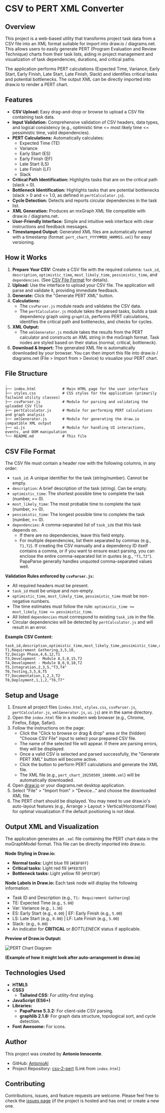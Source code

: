 # CSV to PERT XML Converter

## Overview

This project is a web-based utility that transforms project task data from a CSV file into an XML format suitable for import into draw.io / diagrams.net. This allows users to easily generate PERT (Program Evaluation and Review Technique) charts from their task lists, aiding in project management and visualization of task dependencies, durations, and critical paths.

The application performs PERT calculations (Expected Time, Variance, Early Start, Early Finish, Late Start, Late Finish, Slack) and identifies critical tasks and potential bottlenecks. The output XML can be directly imported into draw.io to render a PERT chart.

## Features

* **CSV Upload:** Easy drag-and-drop or browse to upload a CSV file containing task data.
* **Input Validation:** Comprehensive validation of CSV headers, data types, and logical consistency (e.g., optimistic time <= most likely time <= pessimistic time, valid dependencies).
* **PERT Calculations:** Automatically calculates:
    * Expected Time (TE)
    * Variance
    * Early Start (ES)
    * Early Finish (EF)
    * Late Start (LS)
    * Late Finish (LF)
    * Slack
* **Critical Path Identification:** Highlights tasks that are on the critical path (slack = 0).
* **Bottleneck Identification:** Highlights tasks that are potential bottlenecks (slack > 0 and <= 1.0, as defined in `pertCalculator.js`).
* **Cycle Detection:** Detects and reports circular dependencies in the task list.
* **XML Generation:** Produces an mxGraph XML file compatible with draw.io / diagrams.net.
* **User-Friendly Interface:** Simple and intuitive web interface with clear instructions and feedback messages.
* **Timestamped Output:** Generated XML files are automatically named with a timestamp (format: `pert_chart_YYYYMMDD_HHMMSS.xml`) for easy versioning.

## How it Works

1.  **Prepare Your CSV:** Create a CSV file with the required columns: `task_id`, `description`, `optimistic_time`, `most_likely_time`, `pessimistic_time`, and `dependencies`. (See [CSV File Format](#csv-file-format) for details).
2.  **Upload:** Use the interface to upload your CSV file. The application will parse and validate it, providing immediate feedback.
3.  **Generate:** Click the "Generate PERT XML" button.
4.  **Calculations:**
    * The `csvParser.js` module reads and validates the CSV data.
    * The `pertCalculator.js` module takes the parsed tasks, builds a task dependency graph using `graphlib`, performs PERT calculations, identifies the critical path and bottlenecks, and checks for cycles.
5.  **XML Output:**
    * The `xmlGenerator.js` module takes the results from the PERT calculator and constructs an XML string in the mxGraph format. Task nodes are styled based on their status (normal, critical, bottleneck).
6.  **Download & Import:** The generated XML file is automatically downloaded by your browser. You can then import this file into draw.io / diagrams.net (File > Import from > Device) to visualize your PERT chart.

## File Structure

```
.
├── index.html            # Main HTML page for the user interface
├── styles.css            # CSS styles for the application (primarily Tailwind utility classes)
├── csvParser.js          # Module for parsing and validating the uploaded CSV file
├── pertCalculator.js     # Module for performing PERT calculations and graph analysis
├── xmlGenerator.js       # Module for generating the draw.io compatible XML output
├── ui.js                 # Module for handling UI interactions, events, and DOM manipulation
└── README.md             # This file
```

## CSV File Format

The CSV file must contain a header row with the following columns, in any order:

* `task_id`: A unique identifier for the task (string/number). Cannot be empty.
* `description`: A brief description of the task (string). Can be empty.
* `optimistic_time`: The shortest possible time to complete the task (number, >= 0).
* `most_likely_time`: The most probable time to complete the task (number, >= 0).
* `pessimistic_time`: The longest possible time to complete the task (number, >= 0).
* `dependencies`: A comma-separated list of `task_id`s that this task depends on.
    * If there are no dependencies, leave this field empty.
    * For multiple dependencies, list them separated by commas (e.g., `T1,T2`). If creating the CSV manually and a dependency ID itself contains a comma, or if you want to ensure exact parsing, you can enclose the entire comma-separated list in quotes (e.g., `"T1,T2"`). PapaParse generally handles unquoted comma-separated values well.

**Validation Rules enforced by `csvParser.js`:**
* All required headers must be present.
* `task_id` must be unique and non-empty.
* `optimistic_time`, `most_likely_time`, `pessimistic_time` must be non-negative numbers.
* The time estimates must follow the rule: `optimistic_time <= most_likely_time <= pessimistic_time`.
* All listed `dependencies` must correspond to existing `task_id`s in the file.
* Circular dependencies will be detected by `pertCalculator.js` and will result in an error.

**Example CSV Content:**

```csv
task_id,description,optimistic_time,most_likely_time,pessimistic_time,dependencies
T1,Requirement Gathering,3,5,10,
T2,Design Phase,4,6,12,T1
T3,Development - Module A,5,8,15,T2
T4,Development - Module B,6,9,18,T2
T5,Integration,2,3,5,"T3,T4"
T6,Testing,3,5,8,T5
T7,Documentation,1,2,3,T2
T8,Deployment,1,1,2,"T6,T7"
```

## Setup and Usage

1.  Ensure all project files (`index.html`, `styles.css`, `csvParser.js`, `pertCalculator.js`, `xmlGenerator.js`, `ui.js`) are in the same directory.
2.  Open the `index.html` file in a modern web browser (e.g., Chrome, Firefox, Edge, Safari).
3.  Follow the instructions on the page:
    * Click the "Click to browse or drag & drop" area or the (hidden) "Choose CSV File" input to select your prepared CSV file.
    * The name of the selected file will appear. If there are parsing errors, they will be displayed.
    * Once a valid CSV is selected and parsed successfully, the "Generate PERT XML" button will become active.
    * Click the button to perform PERT calculations and generate the XML file.
    * The XML file (e.g., `pert_chart_20250509_180000.xml`) will be automatically downloaded.
4.  Open [draw.io](https://app.diagrams.net/) or your diagrams.net desktop application.
5.  Select "File" > "Import from" > "Device..." and choose the downloaded XML file.
6.  The PERT chart should be displayed. You may need to use draw.io's auto-layout features (e.g., Arrange > Layout > Vertical/Horizontal Flow) for optimal visualization if the default positioning is not ideal.

## Output XML and Visualization

The application generates an `.xml` file containing the PERT chart data in the mxGraphModel format. This file can be directly imported into draw.io.

**Node Styling in Draw.io:**
* **Normal tasks:** Light blue fill (`#EBF8FF`)
* **Critical tasks:** Light red fill (`#FED7D7`)
* **Bottleneck tasks:** Light yellow fill (`#FEFCBF`)

**Node Labels in Draw.io:**
Each task node will display the following information:
* Task ID and Description (e.g., `T1: Requirement Gathering`)
* TE: Expected Time (e.g., `5.00`)
* Var: Variance (e.g., `1.36`)
* ES: Early Start (e.g., `0.00`) | EF: Early Finish (e.g., `5.00`)
* LS: Late Start (e.g., `0.00`) | LF: Late Finish (e.g., `5.00`)
* Slack: (e.g., `0.00`)
* An indicator for **CRITICAL** or *BOTTLENECK* status if applicable.

**Preview of Draw.io Output:**


![PERT Chart Diagram](./assets/example_pert_diagram.svg)

**(Example of how it might look after auto-arrangement in draw.io)**


## Technologies Used

* **HTML5**
* **CSS3**
    * **Tailwind CSS:** For utility-first styling.
* **JavaScript (ES6+)**
* **Libraries:**
    * **PapaParse 5.3.2:** For client-side CSV parsing.
    * **graphlib 2.1.8:** For graph data structure, topological sort, and cycle detection.
* **Font Awesome:** For icons.

## Author

This project was created by **Antonio Innocente**.
* GitHub: [AntonioAI](https://github.com/AntonioAI)
* Project Repository: [csv-2-pert](https://github.com/AntonioAI/csv-2-pert) (Link from `index.html`)

## Contributing

Contributions, issues, and feature requests are welcome. Please feel free to check the [issues page](https://github.com/AntonioAI/csv-2-pert/issues) (if the project is hosted and has one) or create a new one.